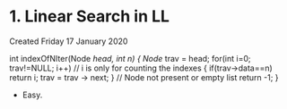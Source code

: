 # 1. Linear Search in LL
Created Friday 17 January 2020

int indexOfNIter(Node *head, int n) 
{
Node* trav = head;
for(int i=0; trav!=NULL; i++) // i is only for counting the indexes
{
if(trav->data==n)
return i;
trav = trav -> next;
}
// Node not present or empty list
return -1;
}


* Easy.


